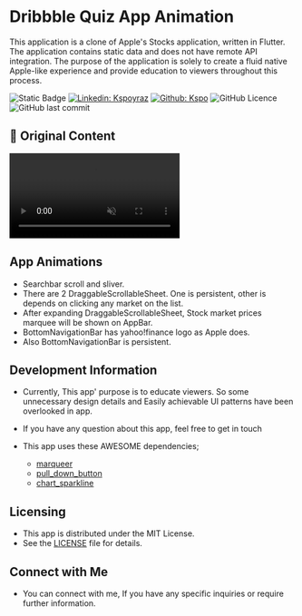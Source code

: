 # Dribbble Quiz App Animation

This application is a clone of Apple's Stocks application, written in Flutter. The application contains static data and does not have remote API integration. The purpose of the application is solely to create a fluid native Apple-like experience and provide education to viewers throughout this process.

![Static Badge](https://img.shields.io/badge/Author-KSPoyraz-blue)
[![Linkedin: Kspoyraz](https://img.shields.io/badge/Kspoyraz-blue?logo=Linkedin&logoColor=fff)][linkedin]
[![Github: Kspo](https://img.shields.io/badge/Kspo-white?logo=Github&logoColor=000)][github]
![GitHub Licence](https://img.shields.io/github/license/kspo/apple_stocks_app_clone?label=Licence)
![GitHub last commit](https://img.shields.io/github/last-commit/kspo/apple_stocks_app_clone?label=Last+Commit)

## 📸 Original Content

<div class="video-wrap">
    <video muted="" loop="" playsinline="" autoplay="" data-src="https://cdn.dribbble.com/users/13307/videos/8408/ios_app_animation_slider_loading__game_button_selection_illustration.mp4" data-video-small="https://cdn.dribbble.com/users/13307/videos/8408/ios_app_animation_slider_loading__game_button_selection_illustration.mp4" data-video-medium="https://cdn.dribbble.com/users/13307/videos/8408/ios_app_animation_slider_loading__game_button_selection_illustration.mp4" data-video-large="https://cdn.dribbble.com/users/13307/videos/8408/ios_app_animation_slider_loading__game_button_selection_illustration.mp4" src="https://cdn.dribbble.com/users/13307/videos/8408/ios_app_animation_slider_loading__game_button_selection_illustration.mp4"></video>
</div>

## App Animations

- Searchbar scroll and sliver.
- There are 2 DraggableScrollableSheet. One is persistent, other is depends on clicking any market on the list.
- After expanding DraggableScrollableSheet, Stock market prices marquee will be shown on AppBar.
- BottomNavigationBar has yahoo!finance logo as Apple does.
- Also BottomNavigationBar is persistent.

## Development Information

- Currently, This app' purpose is to educate viewers. So some unnecessary design details and Easily achievable UI patterns have been overlooked in app.

- If you have any question about this app, feel free to get in touch

- This app uses these AWESOME dependencies;
    - [marqueer]
    - [pull_down_button]
    - [chart_sparkline]


## Licensing

- This app is distributed under the MIT License.
- See the [LICENSE](LICENSE.md) file for details.

## Connect with Me

- You can connect with me, If you have any specific inquiries or require further information.


[linkedin]: https://www.linkedin.com/in/kaz%C4%B1m-selman-poyraz-0048b7143/
[github]: https://github.com/kspo

[pull_down_button]: https://pub.dev/packages/pull_down_button#pulldownbuttontheme
[marqueer]: https://pub.dev/packages/marqueer
[chart_sparkline]: https://pub.dev/packages/chart_sparkline